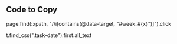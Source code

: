 ## Code to Copy

page.find(:xpath, "//i[contains(@data-target, \"#week_#{x}\")]").click

t.find_css(".task-date").first.all_text